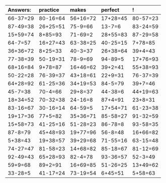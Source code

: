 | Answers: | practice | makes | perfect | ! |
| :--- | :--- | :--- | :--- | :--- |
| 66-37=29 | 80-16=64 | 56+16=72 | 17+28=45 | 80-57=23 | 
| 87-49=38 | 26+25=51 | 75-9=66 | 13-7=6 | 83-24=59 | 
| 15+59=74 | 8+85=93 | 71-69=2 | 28+55=83 | 87-29=58 | 
| 64-7=57 | 16+27=43 | 63-38=25 | 40-25=15 | 7+78=85 | 
| 36+36=72 | 8+25=33 | 40-3=37 | 26+38=64 | 39+4=43 | 
| 77-38=39 | 50-19=31 | 78-9=69 | 94-89=5 | 17+76=93 | 
| 68+16=84 | 9+78=87 | 16+46=62 | 39+2=41 | 55+38=93 | 
| 50-22=28 | 76-39=37 | 43+18=61 | 22+9=31 | 76-37=39 | 
| 64+28=92 | 61-25=36 | 34+19=53 | 84-5=79 | 39+7=46 | 
| 45-7=38 | 70-4=66 | 29+8=37 | 44-38=6 | 44+19=63 | 
| 18+34=52 | 70-32=38 | 24-16=8 | 87+4=91 | 23+8=31 | 
| 83-16=67 | 30-16=14 | 64-59=5 | 17+54=71 | 61-23=38 | 
| 19+17=36 | 77+5=82 | 35+36=71 | 85-58=27 | 91-32=59 | 
| 15+58=73 | 41-25=16 | 51-28=23 | 86-78=8 | 93-58=35 | 
| 87-8=79 | 45+48=93 | 19+77=96 | 56-8=48 | 16+66=82 | 
| 5+38=43 | 19+38=57 | 39+29=68 | 71-55=16 | 63-15=48 | 
| 74-27=47 | 81-58=23 | 14+68=82 | 85-18=67 | 81-12=69 | 
| 92-49=43 | 65+28=93 | 82-4=78 | 93-36=57 | 52-3=49 | 
| 59+9=68 | 89+2=91 | 16+69=85 | 51-26=25 | 13+49=62 | 
| 33-28=5 | 41-17=24 | 73-19=54 | 6+45=51 | 5+58=63 | 
